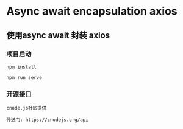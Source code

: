 # Async await encapsulation axios

## 使用async await 封装 axios

### 项目启动
```
npm install

npm run serve
```

### 开源接口
```
cnode.js社区提供

传送门: https://cnodejs.org/api

```